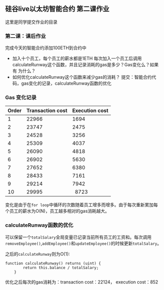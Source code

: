## 硅谷live以太坊智能合约 第二课作业
这里是同学提交作业的目录


### 第二课：课后作业
完成今天的智能合约添加100ETH到合约中
- 加入十个员工，每个员工的薪水都是1ETH
每次加入一个员工后调用calculateRunway这个函数，并且记录消耗的gas是多少？Gas变化么？如果有 为什么？
- 如何优化calculateRunway这个函数来减少gas的消耗？
提交：智能合约代码，gas变化的记录，calculateRunway函数的优化


### Gas 变化记录

 | Order | Transaction cost| Execution cost|
 |------|-------------|-----|
 | 1 | 22966     |    1694 |
 | 2 | 23747     |    2475 |
 | 3 | 24528     |    3256 |
 | 4 | 25309     |    4037 |
 | 5 | 26090     |    4818 |
 | 6 | 26902     |    5630 |
 | 7 | 27652     |    6380 |
 | 8 | 28433     |    7161 |
 | 9 | 29214     |    7942 |
 | 10 | 29995     |   8723 |

   
变化是由于在`for loop`中循环的次数随着员工增多而增多。由于每次重新累加每个员工的薪水为O(N)，员工越多相对的gas消耗越大。

### calculateRunway函数的优化
可以保留一个`totalSalary`全局变量已记录当前所有员工的工资和。每次调用`removeEmployee()`,`addEmployee()`和`updateEmployee()`的时候更新`totalSalary`。

之后的`calculateRunway`则为O(1):

```
function calculateRunway() returns (uint) {
        return this.balance / totalSalary;
    }
```

优化之后每次的gas消耗为：transaction cost：22124， execution cost：852

